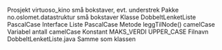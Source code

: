 Prosjekt	virtuoso_kino	små bokstaver, evt. understrek
Pakke	no.oslomet.datastruktur	små bokstaver
Klasse	DobbeltLenketListe	PascalCase
Interface	Liste	PascalCase
Metode	leggTilNode()	camelCase
Variabel	antall	camelCase
Konstant	MAKS_VERDI	UPPER_CASE
Filnavn	DobbeltLenketListe.java	Samme som klassen